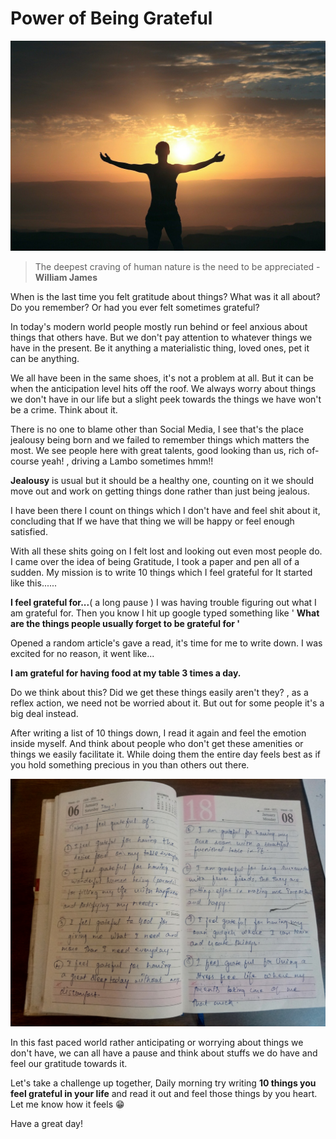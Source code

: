 # Power of Being Grateful

![](/images/blog3-pic1.jpg "Image by Avi Chomtovski from Pixabay")


> The deepest craving of human nature is the need to be appreciated - **William James**

When is the last time you felt gratitude about things? What was it all about? Do you remember? Or had you ever felt sometimes grateful?

In today's modern world people mostly run behind or feel anxious about things that others have. But we don't pay attention to whatever things we have in the present. Be it anything a materialistic thing, loved ones, pet it can be anything.

We all have been in the same shoes, it's not a problem at all. But it can be when the anticipation level hits off the roof. We always worry about things we don't have in our life but a slight peek towards the things we have won't be a crime. Think about it.

There is no one to blame other than Social Media, I see that's the place jealousy being born and we failed to remember things which matters the most. We see people here with great talents, good looking than us, rich of-course yeah! , driving a Lambo sometimes hmm!!

**Jealousy** is usual but it should be a healthy one, counting on it we should move out and work on getting things done rather than just being jealous. 

I have been there I count on things which I don't have and feel shit about it, concluding that If we have that thing we will be happy or feel enough satisfied.

With all these shits going on I felt lost and looking out even most people do. I came over the idea of being Gratitude, I took a paper and pen all of a sudden. My mission is to write 10 things which I feel grateful for It started like this......

**I feel grateful for...**( a long pause ) I was having trouble figuring out what I am grateful for. Then you know I hit up google typed something like ' **What are the things people usually forget to be grateful for '**

Opened a random article's gave a read, it's time for me to write down. I was excited for no reason, it went like...

**I am grateful for having food at my table 3 times a day.** 

Do we think about this? Did we get these things easily aren't they? , as a reflex action, we need not be worried about it. But out for some people it's a big deal instead.

After writing a list of 10 things down, I read it again and feel the emotion inside myself. And think about people who don't get these amenities or things we easily facilitate it. While doing them the entire day feels best as if you hold something precious in you than others out there.

![](/images/blog3-pic2.jpg )

In this fast paced world rather anticipating or worrying about things we don't have, we can all have a pause and think about stuffs we do have and feel our gratitude towards it. 

Let's take a challenge up together, Daily morning try writing **10 things you feel grateful in your life** and read it out and feel those things by you heart. Let me know how it feels 😁

Have a great day! 


